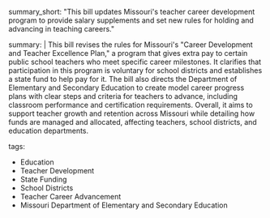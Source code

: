 summary_short: "This bill updates Missouri's teacher career development program to provide salary supplements and set new rules for holding and advancing in teaching careers."

summary: |
  This bill revises the rules for Missouri's "Career Development and Teacher Excellence Plan," a program that gives extra pay to certain public school teachers who meet specific career milestones. It clarifies that participation in this program is voluntary for school districts and establishes a state fund to help pay for it. The bill also directs the Department of Elementary and Secondary Education to create model career progress plans with clear steps and criteria for teachers to advance, including classroom performance and certification requirements. Overall, it aims to support teacher growth and retention across Missouri while detailing how funds are managed and allocated, affecting teachers, school districts, and education departments.

tags:
  - Education
  - Teacher Development
  - State Funding
  - School Districts
  - Teacher Career Advancement
  - Missouri Department of Elementary and Secondary Education
